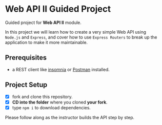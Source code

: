 # Web API II Guided Project

Guided project for **Web API II** module.

In this project we will learn how to create a very simple Web API using `Node.js` and `Express`, and cover how to use `Express Routers` to break up the application to make it more maintainable.

## Prerequisites

- a REST client like [insomnia](https://insomnia.rest/download/) or [Postman](https://www.getpostman.com/downloads/) installed.

## Project Setup

- [X] fork and clone this repository.
- [X] **CD into the folder** where you cloned **your fork**.
- [X] type `npm i` to download dependencies.

Please follow along as the instructor builds the API step by step.

